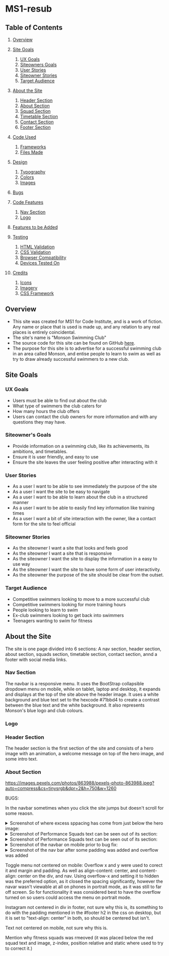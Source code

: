 # MS1-resub

## Table of Contents

1. [Overview](#overview)

2. [Site Goals](#sitegoals)
    1. [UX Goals](#ux-goals)
    2. [Siteowners Goals](#siteowners-goals)
    3. [User Stories](#user-stories)
    4. [Siteowner Stories](#siteowner-stories)
    5. [Target Audience](#target-audience)

3. [About the Site](#about-the-site) 
    1. [Header Section](#header-section)
    2. [About Section](#about-section)
    3. [Squad Section](#squad-section)
    4. [Timetable Section](#timetable-section)
    5. [Contact Section](#contact-section)
    6. [Footer Section](#footer-section)

4. [Code Used](#code-used)
    1. [Frameworks](#frameworks)
    2. [Files Made](#files-made)
  
5. [Design](#design)
    1. [Typography](#typography)
    2. [Colors](#colors)
    3. [Images](#images)

6. [Bugs](#bugs)

7. [Code Features](#code-features)
    1. [Nav Section](#nav-section)
    2. [Logo](#logo)

8. [Features to be Added](#features-to-be-added)

9. [Testing](#testing)
    1. [HTML Validation](#html-validation)
    2. [CSS Validation](#css-validation)
    4. [Browser Compatibility](#browser-compatibility)
    5. [Devices Tested On](#devices-tested-on)

10. [Credits](#credits)
     1. [Icons](#icons)
     2. [Imagery](#imagery)
     3. [CSS Framework](#css-framework)



## Overview
  - This site was created for MS1 for Code Institute, and is a work of fiction. Any name or place that is used is made up, and any relation to
  any real places is entirely coincidental.
  - The site's name is "Monson Swimming Club"
  - The source code for this site can be found on GitHub [here](https://github.com/AJWest22/MS1-resub).
  - The purpose for this site is to advertise for a successful swimming club in an area called Monson, and entise people to learn to swim as well
  as try to draw already successful swimmers to a new club.


## **Site Goals**

### **UX Goals**

   - Users must be able to find out about the club
   - What type of swimmers the club caters for
   - How many hours the club offers
   - Users can contact the club owners for more information and with any questions they may have.

### **Siteowner's Goals**

   - Provide information on a swimming club, like its achievements, its ambitions, and timetables.
   - Ensure it is user friendly, and easy to use
   - Ensure the site leaves the user feeling positive after interacting with it

### **User Stories**

   - As a user I want to be able to see immediately the purpose of the site
   - As a user I want the site to be easy to navigate
   - As a user I want to be able to learn about the club in a structured manner
   - As a user I want to be able to easily find key information like training times
   - As a user I want a bit of site interaction with the owner, like a contact form for the site to feel official

### **Siteowner Stories**

  - As the siteowner I want a site that looks and feels good
  - As the siteowner I want a site that is responsive
  - As the siteowner I want the site to display the information in a easy to use way
  - As the siteowner I want the site to have some form of user interactivity.
  - As the siteowner the purpose of the site should be clear from the outset.

### **Target Audience**

  - Competitive swimmers looking to move to a more successful club
  - Competitive swimmers looking for more training hours
  - People looking to learn to swim
  - Ex-club swimmers looking to get back into swimmers
  - Teenagers wanting to swim for fitness

## About the Site

The site is one page divided into 6 sections: A nav section, header section, about section, squads section, timetable section, contact section, annd a footer with social media links. 

### Nav Section

The navbar is a responsive menu. It uses the BootStrap collapsible dropdown menu on mobile, while on tablet, laptop and desktop, it expands and displays at the top of the site above the header image. It uses a white background and blue text set to the hexcode #71bbd4 to create a contrast between the blue text and the white background. It also represents Monson's blue logo and club colours.

### Logo

### Header Section
The header section is the first section of the site and consists of a hero image with an animation, a welcome message on top of the hero image, and some intro text.

### About Section

  

https://images.pexels.com/photos/863988/pexels-photo-863988.jpeg?auto=compress&cs=tinysrgb&dpr=2&h=750&w=1260


BUGS:

In the navbar sometimes when you click the site jumps but doesn't scroll for some reaosn.

<details><summary>Screenshot of where excess sppacing has come from just below the hero image:</summary>
  <img src="images/excess-spacing.png">
</details>

<details><summary>Screenshot of Performance Squads text can be seen out of its section:</summary> (margin and padding and posiitoning were used to  attempt to correct it)
  <img src="images/squad-text-bug.png">
</details>

<details><summary>Screenshot of Performance Squads text can be seen out of its section:</summary> (margin and padding and posiitoning were used to  attempt to correct it)
  <img src="images/squad-text-bug.png">
</details>

<details><summary>Screenshot of the navbar on mobile prior to bug fix:</summary> (The navbar has moved from it original position along and the container it is in has also been moved I am unsure why this is, as I hadn't touched any code in the header)
  <img src="images/original-spacing-error.png">
</details>

<details><summary>Screenshot of the nav bar after some padding was added and overflow was added</summary>
  <img src="images/partially-fixed--spacing-error.png">
</details>


Toggle menu not centered on mobile: Overflow x and y were used to corect it and margin and padding. As well as align-content: center, and content-align: center on the div, and nav. Using overflow-x and setting it to hidden was the preferred option, as it closed the spacing significantly, however the navar wasn't viewable at all on phones in portrait mode, as it was still to far off screen. So for functionality it was considered best to have the overflow turned on so users could access the menu on portrait mode. 

Instagram not centered in div in footer, not sure why this is, its something to do with the padding mentioned in the #footer h2 in the css on desktop, but it is set to "text-align: center" in both, so should be centered but isn't.

Text not centered on mobile, not sure why this is.

Mention why fitness squads was rmeoved (it was placed below the red squad text and image, z-index, position relative and static where used to try to correct it.)